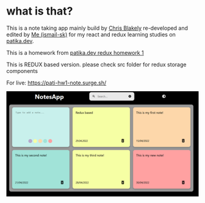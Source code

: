 # what is that?
This is a note taking app mainly build by [Chris Blakely](https://github.com/chrisblakely01/react-notes-app) re-developed and edited by [Me (ismail-sk)](https://github.com/ismail-sk/) for my react and redux learning studies on [patika.dev](https://app.patika.dev/courses/redux).
 
This is a homework from [patika.dev redux homework 1 ](https://app.patika.dev/courses/redux/todo-app-odev)

This is REDUX based version. please check src folder for redux storage components

For live:
https://pati-hw1-note.surge.sh/

![Preview of how the page looks on different devices](example.png)
